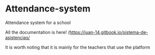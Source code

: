 # Attendance-system
Attendance system for a school

All the documentation is here! /https://juan-14.gitbook.io/sistema-de-asistencias/

It is worth noting that it is mainly for the teachers that use the platform

